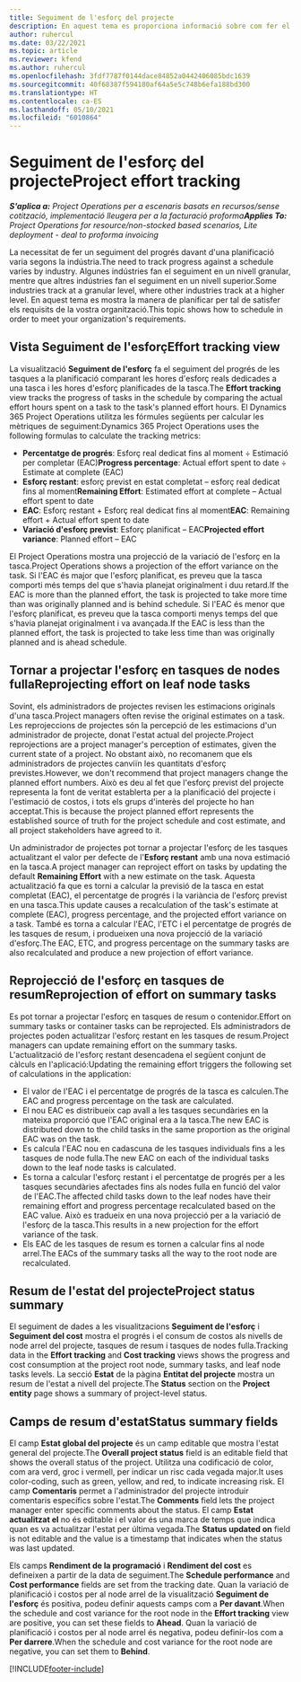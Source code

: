```yaml
---
title: Seguiment de l'esforç del projecte
description: En aquest tema es proporciona informació sobre com fer el seguiment de l'esforç del projecte i el progrés de la feina.
author: ruhercul
ms.date: 03/22/2021
ms.topic: article
ms.reviewer: kfend
ms.author: ruhercul
ms.openlocfilehash: 3fdf7787f0144dace84852a0442406085bdc1639
ms.sourcegitcommit: 40f68387f594180af64a5e5c748b6efa188bd300
ms.translationtype: HT
ms.contentlocale: ca-ES
ms.lasthandoff: 05/10/2021
ms.locfileid: "6010864"
---
```

# <a name="project-effort-tracking"></a><span data-ttu-id="b9a43-103">Seguiment de l'esforç del projecte</span><span class="sxs-lookup"><span data-stu-id="b9a43-103">Project effort tracking</span></span>

<span data-ttu-id="b9a43-104">_**S'aplica a:** Project Operations per a escenaris basats en recursos/sense cotització, implementació lleugera per a la facturació proforma_</span><span class="sxs-lookup"><span data-stu-id="b9a43-104">_**Applies To:** Project Operations for resource/non-stocked based scenarios, Lite deployment - deal to proforma invoicing_</span></span>

<span data-ttu-id="b9a43-105">La necessitat de fer un seguiment del progrés davant d'una planificació varia segons la indústria.</span><span class="sxs-lookup"><span data-stu-id="b9a43-105">The need to track progress against a schedule varies by industry.</span></span> <span data-ttu-id="b9a43-106">Algunes indústries fan el seguiment en un nivell granular, mentre que altres indústries fan el seguiment en un nivell superior.</span><span class="sxs-lookup"><span data-stu-id="b9a43-106">Some industries track at a granular level, where other industries track at a higher level.</span></span> <span data-ttu-id="b9a43-107">En aquest tema es mostra la manera de planificar per tal de satisfer els requisits de la vostra organització.</span><span class="sxs-lookup"><span data-stu-id="b9a43-107">This topic shows how to schedule in order to meet your organization's requirements.</span></span>

## <a name="effort-tracking-view"></a><span data-ttu-id="b9a43-108">Vista Seguiment de l'esforç</span><span class="sxs-lookup"><span data-stu-id="b9a43-108">Effort tracking view</span></span>

<span data-ttu-id="b9a43-109">La visualització **Seguiment de l'esforç** fa el seguiment del progrés de les tasques a la planificació comparant les hores d'esforç reals dedicades a una tasca i les hores d'esforç planificades de la tasca.</span><span class="sxs-lookup"><span data-stu-id="b9a43-109">The **Effort tracking** view tracks the progress of tasks in the schedule by comparing the actual effort hours spent on a task to the task's planned effort hours.</span></span> <span data-ttu-id="b9a43-110">El Dynamics 365 Project Operations utilitza les fórmules següents per calcular les mètriques de seguiment:</span><span class="sxs-lookup"><span data-stu-id="b9a43-110">Dynamics 365 Project Operations uses the following formulas to calculate the tracking metrics:</span></span>

- <span data-ttu-id="b9a43-111">**Percentatge de progrés**: Esforç real dedicat fins al moment ÷ Estimació per completar (EAC)</span><span class="sxs-lookup"><span data-stu-id="b9a43-111">**Progress percentage**: Actual effort spent to date ÷ Estimate at complete (EAC)</span></span> 
- <span data-ttu-id="b9a43-112">**Esforç restant**: esforç previst en estat completat – esforç real dedicat fins al moment</span><span class="sxs-lookup"><span data-stu-id="b9a43-112">**Remaining Effort**: Estimated effort at complete – Actual effort spent to date</span></span> 
- <span data-ttu-id="b9a43-113">**EAC**: Esforç restant + Esforç real dedicat fins al moment</span><span class="sxs-lookup"><span data-stu-id="b9a43-113">**EAC**: Remaining effort + Actual effort spent to date</span></span> 
- <span data-ttu-id="b9a43-114">**Variació d'esforç previst**: Esforç planificat – EAC</span><span class="sxs-lookup"><span data-stu-id="b9a43-114">**Projected effort variance**: Planned effort – EAC</span></span>

<span data-ttu-id="b9a43-115">El Project Operations mostra una projecció de la variació de l'esforç en la tasca.</span><span class="sxs-lookup"><span data-stu-id="b9a43-115">Project Operations shows a projection of the effort variance on the task.</span></span> <span data-ttu-id="b9a43-116">Si l'EAC és major que l'esforç planificat, es preveu que la tasca comporti més temps del que s'havia planejat originalment i duu retard.</span><span class="sxs-lookup"><span data-stu-id="b9a43-116">If the EAC is more than the planned effort, the task is projected to take more time than was originally planned and is behind schedule.</span></span> <span data-ttu-id="b9a43-117">Si l'EAC és menor que l'esforç planificat, es preveu que la tasca comporti menys temps del que s'havia planejat originalment i va avançada.</span><span class="sxs-lookup"><span data-stu-id="b9a43-117">If the EAC is less than the planned effort, the task is projected to take less time than was originally planned and is ahead schedule.</span></span>

## <a name="reprojecting-effort-on-leaf-node-tasks"></a><span data-ttu-id="b9a43-118">Tornar a projectar l'esforç en tasques de nodes fulla</span><span class="sxs-lookup"><span data-stu-id="b9a43-118">Reprojecting effort on leaf node tasks</span></span>

<span data-ttu-id="b9a43-119">Sovint, els administradors de projectes revisen les estimacions originals d'una tasca.</span><span class="sxs-lookup"><span data-stu-id="b9a43-119">Project managers often revise the original estimates on a task.</span></span> <span data-ttu-id="b9a43-120">Les reprojeccions de projectes són la percepció de les estimacions d'un administrador de projecte, donat l'estat actual del projecte.</span><span class="sxs-lookup"><span data-stu-id="b9a43-120">Project reprojections are a project manager's perception of estimates, given the current state of a project.</span></span> <span data-ttu-id="b9a43-121">No obstant això, no recomanem que els administradors de projectes canviïn les quantitats d'esforç previstes.</span><span class="sxs-lookup"><span data-stu-id="b9a43-121">However, we don't recommend that project managers change the planned effort numbers.</span></span> <span data-ttu-id="b9a43-122">Això es deu al fet que l'esforç previst del projecte representa la font de veritat establerta per a la planificació del projecte i l'estimació de costos, i tots els grups d'interès del projecte ho han acceptat.</span><span class="sxs-lookup"><span data-stu-id="b9a43-122">This is because the project planned effort represents the established source of truth for the project schedule and cost estimate, and all project stakeholders have agreed to it.</span></span>

<span data-ttu-id="b9a43-123">Un administrador de projectes pot tornar a projectar l'esforç de les tasques actualitzant el valor per defecte de l'**Esforç restant** amb una nova estimació en la tasca.</span><span class="sxs-lookup"><span data-stu-id="b9a43-123">A project manager can reproject effort on tasks by updating the default **Remaining Effort** with a new estimate on the task.</span></span> <span data-ttu-id="b9a43-124">Aquesta actualització fa que es torni a calcular la previsió de la tasca en estat completat (EAC), el percentatge de progrés i la variància de l'esforç previst en una tasca.</span><span class="sxs-lookup"><span data-stu-id="b9a43-124">This update causes a recalculation of the task's estimate at complete (EAC), progress percentage, and the projected effort variance on a task.</span></span> <span data-ttu-id="b9a43-125">També es torna a calcular l'EAC, l'ETC i el percentatge de progrés de les tasques de resum, i produeixen una nova projecció de la variació d'esforç.</span><span class="sxs-lookup"><span data-stu-id="b9a43-125">The EAC, ETC, and progress percentage on the summary tasks are also recalculated and produce a new projection of effort variance.</span></span>

## <a name="reprojection-of-effort-on-summary-tasks"></a><span data-ttu-id="b9a43-126">Reprojecció de l'esforç en tasques de resum</span><span class="sxs-lookup"><span data-stu-id="b9a43-126">Reprojection of effort on summary tasks</span></span>

<span data-ttu-id="b9a43-127">Es pot tornar a projectar l'esforç en tasques de resum o contenidor.</span><span class="sxs-lookup"><span data-stu-id="b9a43-127">Effort on summary tasks or container tasks can be reprojected.</span></span> <span data-ttu-id="b9a43-128">Els administradors de projectes poden actualitzar l'esforç restant en les tasques de resum.</span><span class="sxs-lookup"><span data-stu-id="b9a43-128">Project managers can update remaining effort on the summary tasks.</span></span> <span data-ttu-id="b9a43-129">L'actualització de l'esforç restant desencadena el següent conjunt de càlculs en l'aplicació:</span><span class="sxs-lookup"><span data-stu-id="b9a43-129">Updating the remaining effort triggers the following set of calculations in the application:</span></span>

- <span data-ttu-id="b9a43-130">El valor de l'EAC i el percentatge de progrés de la tasca es calculen.</span><span class="sxs-lookup"><span data-stu-id="b9a43-130">The EAC and progress percentage on the task are calculated.</span></span>
- <span data-ttu-id="b9a43-131">El nou EAC es distribueix cap avall a les tasques secundàries en la mateixa proporció que l'EAC original era a la tasca.</span><span class="sxs-lookup"><span data-stu-id="b9a43-131">The new EAC is distributed down to the child tasks in the same proportion as the original EAC was on the task.</span></span>
- <span data-ttu-id="b9a43-132">Es calcula l'EAC nou en cadascuna de les tasques individuals fins a les tasques de node fulla.</span><span class="sxs-lookup"><span data-stu-id="b9a43-132">The new EAC on each of the individual tasks down to the leaf node tasks is calculated.</span></span> 
- <span data-ttu-id="b9a43-133">Es torna a calcular l'esforç restant i el percentatge de progrés per a les tasques secundàries afectades fins als nodes fulla en funció del valor de l'EAC.</span><span class="sxs-lookup"><span data-stu-id="b9a43-133">The affected child tasks down to the leaf nodes have their remaining effort and progress percentage recalculated based on the EAC value.</span></span> <span data-ttu-id="b9a43-134">Això es tradueix en una nova projecció per a la variació de l'esforç de la tasca.</span><span class="sxs-lookup"><span data-stu-id="b9a43-134">This results in a new projection for the effort variance of the task.</span></span> 
- <span data-ttu-id="b9a43-135">Els EAC de les tasques de resum es tornen a calcular fins al node arrel.</span><span class="sxs-lookup"><span data-stu-id="b9a43-135">The EACs of the summary tasks all the way to the root node are recalculated.</span></span>


## <a name="project-status-summary"></a><span data-ttu-id="b9a43-136">Resum de l'estat del projecte</span><span class="sxs-lookup"><span data-stu-id="b9a43-136">Project status summary</span></span>

<span data-ttu-id="b9a43-137">El seguiment de dades a les visualitzacions **Seguiment de l'esforç** i **Seguiment del cost** mostra el progrés i el consum de costos als nivells de node arrel del projecte, tasques de resum i tasques de nodes fulla.</span><span class="sxs-lookup"><span data-stu-id="b9a43-137">Tracking data in the **Effort tracking** and **Cost tracking** views shows the progress and cost consumption at the project root node, summary tasks, and leaf node tasks levels.</span></span> <span data-ttu-id="b9a43-138">La secció **Estat** de la pàgina **Entitat del projecte** mostra un resum de l'estat a nivell del projecte.</span><span class="sxs-lookup"><span data-stu-id="b9a43-138">The **Status** section on the **Project entity** page shows a summary of project-level status.</span></span>

## <a name="status-summary-fields"></a><span data-ttu-id="b9a43-139">Camps de resum d'estat</span><span class="sxs-lookup"><span data-stu-id="b9a43-139">Status summary fields</span></span>

<span data-ttu-id="b9a43-140">El camp **Estat global del projecte** és un camp editable que mostra l'estat general del projecte.</span><span class="sxs-lookup"><span data-stu-id="b9a43-140">The **Overall project status** field is an editable field that shows the overall status of the project.</span></span> <span data-ttu-id="b9a43-141">Utilitza una codificació de color, com ara verd, groc i vermell, per indicar un risc cada vegada major.</span><span class="sxs-lookup"><span data-stu-id="b9a43-141">It uses color-coding, such as green, yellow, and red, to indicate increasing risk.</span></span> <span data-ttu-id="b9a43-142">El camp **Comentaris** permet a l'administrador del projecte introduir comentaris específics sobre l'estat.</span><span class="sxs-lookup"><span data-stu-id="b9a43-142">The **Comments** field lets the project manager enter specific comments about the status.</span></span> <span data-ttu-id="b9a43-143">El camp **Estat actualitzat el** no és editable i el valor és una marca de temps que indica quan es va actualitzar l'estat per última vegada.</span><span class="sxs-lookup"><span data-stu-id="b9a43-143">The **Status updated on** field is not editable and the value is a timestamp that indicates when the status was last updated.</span></span>

<span data-ttu-id="b9a43-144">Els camps **Rendiment de la programació** i **Rendiment del cost** es defineixen a partir de la data de seguiment.</span><span class="sxs-lookup"><span data-stu-id="b9a43-144">The **Schedule performance** and **Cost performance** fields are set from the tracking date.</span></span> <span data-ttu-id="b9a43-145">Quan la variació de planificació i costos per al node arrel de la visualització **Seguiment de l'esforç** és positiva, podeu definir aquests camps com a **Per davant**.</span><span class="sxs-lookup"><span data-stu-id="b9a43-145">When the schedule and cost variance for the root node in the **Effort tracking** view are positive, you can set these fields to **Ahead**.</span></span> <span data-ttu-id="b9a43-146">Quan la variació de planificació i costos per al node arrel és negativa, podeu definir-los com a **Per darrere**.</span><span class="sxs-lookup"><span data-stu-id="b9a43-146">When the schedule and cost variance for the root node are negative, you can set them to **Behind**.</span></span>


[!INCLUDE[footer-include](../includes/footer-banner.md)]
